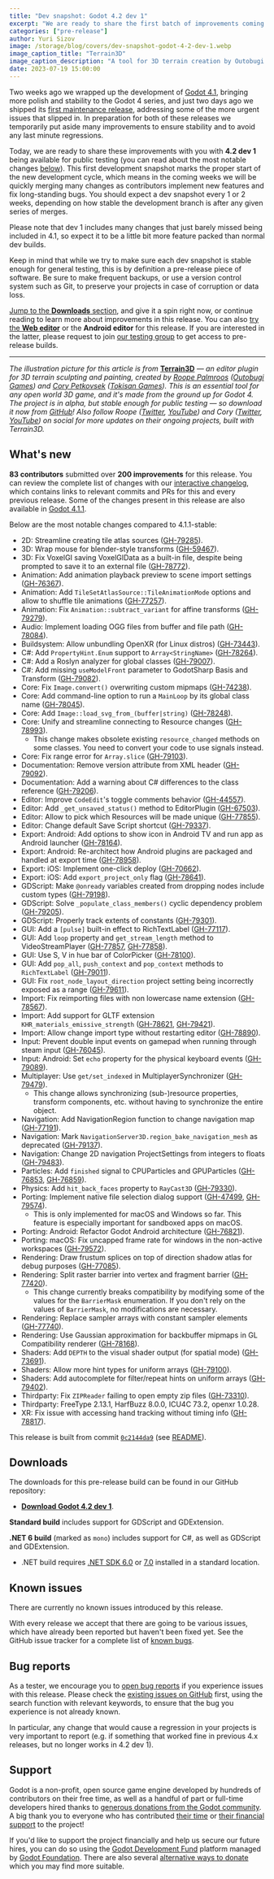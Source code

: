 ```yaml
---
title: "Dev snapshot: Godot 4.2 dev 1"
excerpt: "We are ready to share the first batch of improvements coming to Godot 4.2 later this year with the release of the first dev snapshot!"
categories: ["pre-release"]
author: Yuri Sizov
image: /storage/blog/covers/dev-snapshot-godot-4-2-dev-1.webp
image_caption_title: "Terrain3D"
image_caption_description: "A tool for 3D terrain creation by Outobugi Games and Tokisan Games"
date: 2023-07-19 15:00:00
---
```


Two weeks ago we wrapped up the development of [Godot 4.1](/article/godot-4-1-is-here), bringing more polish and stability to the Godot 4 series, and just two days ago we shipped its [first maintenance release](/article/maintenance-release-godot-4-1-1), addressing some of the more urgent issues that slipped in. In preparation for both of these releases we temporarily put aside many improvements to ensure stability and to avoid any last minute regressions.

Today, we are ready to share these improvements with you with **4.2 dev 1** being available for public testing (you can read about the most notable changes [below](#whats-new)). This first development snapshot marks the proper start of the new development cycle, which means in the coming weeks we will be quickly merging many changes as contributors implement new features and fix long-standing bugs. You should expect a dev snapshot every 1 or 2 weeks, depending on how stable the development branch is after any given series of merges.

Please note that dev 1 includes many changes that just barely missed being included in 4.1, so expect it to be a little bit more feature packed than normal dev builds.

Keep in mind that while we try to make sure each dev snapshot is stable enough for general testing, this is by definition a pre-release piece of software. Be sure to make frequent backups, or use a version control system such as Git, to preserve your projects in case of corruption or data loss.

[Jump to the **Downloads** section](#downloads), and give it a spin right now, or continue reading to learn more about improvements in this release. You can also [try the **Web editor**](https://editor.godotengine.org/releases/4.2.dev1/) or the **Android editor** for this release. If you are interested in the latter, please request to join [our testing group](https://groups.google.com/g/godot-testers) to get access to pre-release builds.

-----

*The illustration picture for this article is from* [**Terrain3D**](https://github.com/outobugi/Terrain3D) *— an editor plugin for 3D terrain sculpting and painting, created by [Roope Palmroos](https://github.com/outobugi) ([Outobugi Games](https://outobugi.com/)) and [Cory Petkovsek](https://github.com/TokisanGames) ([Tokisan Games](https://tokisan.com/)). This is an essential tool for any open world 3D game, and it's made from the ground up for Godot 4. The project is in alpha, but stable enough for public testing — so download it now from [GitHub](https://github.com/outobugi/Terrain3D)! Also follow Roope ([Twitter](https://twitter.com/outobugi), [YouTube](https://www.youtube.com/@outobugi)) and Cory ([Twitter](https://twitter.com/TokisanGames), [YouTube](https://www.youtube.com/@TokisanGames)) on social for more updates on their ongoing projects, built with Terrain3D.*

## What's new

**83 contributors** submitted over **200 improvements** for this release. You can review the complete list of changes with our [interactive changelog](https://godotengine.github.io/godot-interactive-changelog/#4.2-dev1), which contains links to relevant commits and PRs for this and every previous release. Some of the changes present in this release are also available in [Godot 4.1.1](/article/maintenance-release-godot-4-1-1).

Below are the most notable changes compared to 4.1.1-stable:

- 2D: Streamline creating tile atlas sources ([GH-79285](https://github.com/godotengine/godot/pull/79285)).
- 3D: Wrap mouse for blender-style transforms ([GH-59467](https://github.com/godotengine/godot/pull/59467)).
- 3D: Fix VoxelGI saving VoxelGIData as a built-in file, despite being prompted to save it to an external file ([GH-78772](https://github.com/godotengine/godot/pull/78772)).
- Animation: Add animation playback preview to scene import settings ([GH-76367](https://github.com/godotengine/godot/pull/76367)).
- Animation: Add `TileSetAtlasSource::TileAnimationMode` options and allow to shuffle tile animations ([GH-77257](https://github.com/godotengine/godot/pull/77257)).
- Animation: Fix `Animation::subtract_variant` for affine transforms ([GH-79279](https://github.com/godotengine/godot/pull/79279)).
- Audio: Implement loading OGG files from buffer and file path ([GH-78084](https://github.com/godotengine/godot/pull/78084)).
- Buildsystem: Allow unbundling OpenXR (for Linux distros) ([GH-73443](https://github.com/godotengine/godot/pull/73443)).
- C#: Add `PropertyHint.Enum` support to `Array<StringName>` ([GH-78264](https://github.com/godotengine/godot/pull/78264)).
- C#: Add a Roslyn analyzer for global classes ([GH-79007](https://github.com/godotengine/godot/pull/79007)).
- C#: Add missing `useModelFront` parameter to GodotSharp Basis and Transform ([GH-79082](https://github.com/godotengine/godot/pull/79082)).
- Core: Fix `Image.convert()` overwriting custom mipmaps ([GH-74238](https://github.com/godotengine/godot/pull/74238)).
- Core: Add command-line option to run a `MainLoop` by its global class name ([GH-78045](https://github.com/godotengine/godot/pull/78045)).
- Core: Add `Image::load_svg_from_(buffer|string)` ([GH-78248](https://github.com/godotengine/godot/pull/78248)).
- Core: Unify and streamline connecting to Resource changes ([GH-78993](https://github.com/godotengine/godot/pull/78993)).
  - This change makes obsolete existing `resource_changed` methods on some classes. You need to convert your code to use signals instead.
- Core: Fix range error for `Array.slice` ([GH-79103](https://github.com/godotengine/godot/pull/79103)).
- Documentation: Remove version attribute from XML header ([GH-79092](https://github.com/godotengine/godot/pull/79092)).
- Documentation: Add a warning about C# differences to the class reference ([GH-79206](https://github.com/godotengine/godot/pull/79206)).
- Editor: Improve `CodeEdit`'s toggle comments behavior ([GH-44557](https://github.com/godotengine/godot/pull/44557)).
- Editor: Add `_get_unsaved_status()` method to EditorPlugin ([GH-67503](https://github.com/godotengine/godot/pull/67503)).
- Editor: Allow to pick which Resources will be made unique ([GH-77855](https://github.com/godotengine/godot/pull/77855)).
- Editor: Change default Save Script shortcut ([GH-79337](https://github.com/godotengine/godot/pull/79337)).
- Export: Android: Add options to show icon in Android TV and run app as Android launcher ([GH-78164](https://github.com/godotengine/godot/pull/78164)).
- Export: Android: Re-architect how Android plugins are packaged and handled at export time ([GH-78958](https://github.com/godotengine/godot/pull/78958)).
- Export: iOS: Implement one-click deploy ([GH-70662](https://github.com/godotengine/godot/pull/70662)).
- Export: iOS: Add `export_project_only` flag ([GH-78641](https://github.com/godotengine/godot/pull/78641)).
- GDScript: Make `@onready` variables created from dropping nodes include custom types ([GH-79198](https://github.com/godotengine/godot/pull/79198)).
- GDScript: Solve `_populate_class_members()` cyclic dependency problem ([GH-79205](https://github.com/godotengine/godot/pull/79205)).
- GDScript: Properly track extents of constants ([GH-79301](https://github.com/godotengine/godot/pull/79301)).
- GUI: Add a `[pulse]` built-in effect to RichTextLabel ([GH-77117](https://github.com/godotengine/godot/pull/77117)).
- GUI: Add `loop` property and `get_stream_length` method to VideoStreamPlayer ([GH-77857](https://github.com/godotengine/godot/pull/77857), [GH-77858](https://github.com/godotengine/godot/pull/77858)).
- GUI: Use S, V in hue bar of ColorPicker ([GH-78100](https://github.com/godotengine/godot/pull/78100)).
- GUI: Add `pop_all`, `push_context` and `pop_context` methods to `RichTextLabel` ([GH-79011](https://github.com/godotengine/godot/pull/79011)).
- GUI: Fix `root_node_layout_direction` project setting being incorrectly exposed as a range ([GH-79611](https://github.com/godotengine/godot/pull/79611)).
- Import: Fix reimporting files with non lowercase name extension ([GH-78567](https://github.com/godotengine/godot/pull/78567)).
- Import: Add support for GLTF extension `KHR_materials_emissive_strength` ([GH-78621](https://github.com/godotengine/godot/pull/78621), [GH-79421](https://github.com/godotengine/godot/pull/79421)).
- Import: Allow change import type without restarting editor ([GH-78890](https://github.com/godotengine/godot/pull/78890)).
- Input: Prevent double input events on gamepad when running through steam input ([GH-76045](https://github.com/godotengine/godot/pull/76045)).
- Input: Android: Set `echo` property for the physical keyboard events ([GH-79089](https://github.com/godotengine/godot/pull/79089)).
- Multiplayer: Use `get/set_indexed` in MultiplayerSynchronizer ([GH-79479](https://github.com/godotengine/godot/pull/79479)).
  - This change allows synchronizing (sub-)resource properties, transform components, etc. without having to synchronize the entire object.
- Navigation: Add NavigationRegion function to change navigation map ([GH-77191](https://github.com/godotengine/godot/pull/77191)).
- Navigation: Mark `NavigationServer3D.region_bake_navigation_mesh` as deprecated ([GH-79137](https://github.com/godotengine/godot/pull/79137)).
- Navigation: Change 2D navigation ProjectSettings from integers to floats ([GH-79483](https://github.com/godotengine/godot/pull/79483)).
- Particles: Add `finished` signal to CPUParticles and GPUParticles ([GH-76853](https://github.com/godotengine/godot/pull/76853), [GH-76859](https://github.com/godotengine/godot/pull/76859)).
- Physics: Add `hit_back_faces` property to `RayCast3D` ([GH-79330](https://github.com/godotengine/godot/pull/79330)).
- Porting: Implement native file selection dialog support ([GH-47499](https://github.com/godotengine/godot/pull/47499), [GH-79574](https://github.com/godotengine/godot/pull/79574)).
  - This is only implemented for macOS and Windows so far. This feature is especially important for sandboxed apps on macOS.
- Porting: Android: Refactor Godot Android architecture ([GH-76821](https://github.com/godotengine/godot/pull/76821)).
- Porting: macOS: Fix uncapped frame rate for windows in the non-active workspaces ([GH-79572](https://github.com/godotengine/godot/pull/79572)).
- Rendering: Draw frustum splices on top of direction shadow atlas for debug purposes ([GH-77085](https://github.com/godotengine/godot/pull/77085)).
- Rendering: Split raster barrier into vertex and fragment barrier ([GH-77420](https://github.com/godotengine/godot/pull/77420)).
  - This change currently breaks compatibility by modifying some of the values for the `BarrierMask` enumeration. If you don't rely on the values of `BarrierMask`, no modifications are necessary.
- Rendering: Replace sampler arrays with constant sampler elements ([GH-77740](https://github.com/godotengine/godot/pull/77740)).
- Rendering: Use Gaussian approximation for backbuffer mipmaps in GL Compatibility renderer ([GH-78168](https://github.com/godotengine/godot/pull/78168)).
- Shaders: Add `DEPTH` to the visual shader output (for spatial mode) ([GH-73691](https://github.com/godotengine/godot/pull/73691)).
- Shaders: Allow more hint types for uniform arrays ([GH-79100](https://github.com/godotengine/godot/pull/79100)).
- Shaders: Add autocomplete for filter/repeat hints on uniform arrays ([GH-79402](https://github.com/godotengine/godot/pull/79402)).
- Thirdparty: Fix `ZIPReader` failing to open empty zip files ([GH-73310](https://github.com/godotengine/godot/pull/73310)).
- Thirdparty: FreeType 2.13.1, HarfBuzz 8.0.0, ICU4C 73.2, openxr 1.0.28.
- XR: Fix issue with accessing hand tracking without timing info ([GH-78817](https://github.com/godotengine/godot/pull/78817)).

This release is built from commit [`0c2144da9`](https://github.com/godotengine/godot/commit/0c2144da908a8223e188d27ed1d31d8248056c78) (see [README](https://github.com/godotengine/godot-builds/releases/download/4.2-dev1/README.txt)).

## Downloads

The downloads for this pre-release build can be found in our GitHub repository:

* [**Download Godot 4.2 dev 1**](https://github.com/godotengine/godot-builds/releases/tag/4.2-dev1).

**Standard build** includes support for GDScript and GDExtension.

**.NET 6 build** (marked as `mono`) includes support for C#, as well as GDScript and GDExtension.
- .NET build requires [.NET SDK 6.0](https://dotnet.microsoft.com/en-us/download/dotnet/6.0) or [7.0](https://dotnet.microsoft.com/en-us/download/dotnet/7.0) installed in a standard location.

## Known issues

There are currently no known issues introduced by this release.

With every release we accept that there are going to be various issues, which have already been reported but haven't been fixed yet. See the GitHub issue tracker for a complete list of [known bugs](https://github.com/godotengine/godot/issues?q=is%3Aissue+is%3Aopen+label%3Abug+).

## Bug reports

As a tester, we encourage you to [open bug reports](https://github.com/godotengine/godot/issues) if you experience issues with this release. Please check the [existing issues on GitHub](https://github.com/godotengine/godot/issues) first, using the search function with relevant keywords, to ensure that the bug you experience is not already known.

In particular, any change that would cause a regression in your projects is very important to report (e.g. if something that worked fine in previous 4.x releases, but no longer works in 4.2 dev 1).

## Support

Godot is a non-profit, open source game engine developed by hundreds of contributors on their free time, as well as a handful of part or full-time developers hired thanks to [generous donations from the Godot community](https://fund.godotengine.org/). A big thank you to everyone who has contributed [their time](https://github.com/godotengine/godot/blob/master/AUTHORS.md) or [their financial support](https://github.com/godotengine/godot/blob/master/DONORS.md) to the project!

If you'd like to support the project financially and help us secure our future hires, you can do so using the [Godot Development Fund](https://fund.godotengine.org/) platform managed by [Godot Foundation](https://godot.foundation/). There are also several [alternative ways to donate](/donate) which you may find more suitable.
